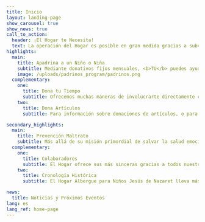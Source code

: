 ```yaml
---
title: Inicio
layout: landing-page
show_carousel: true
show_news: true
call_to_action:
  header: ¡El Hogar te Necesita!
  text: La operación del Hogar es posible en gran medida gracias a subvenciones de instituciones benéficas como Fondos Unidos y a donativos económicos de entidades gubernamentales, organizaciones cívicas y empresas privadas. No obstante, el apoyo más importante es el apoyo de la COMUNIDAD, personas como tú que se comprometen a ayudarnos a continuar nuestra labor y hacer la diferencia en la vida de nuestros niños.
highlights:
  main:
    title: Apadrina a un Niño o Niña
    subtitle: Mediante donativos fijos mensuales, <b>TÚ</b> puedes ayudarnos a sufragar los costos de  los servicios que damos a  los niños durante su estadía en el Hogar.
    image: /uploads/padrinos_program/padrinos.png
  complementary:
    one:
      title: Dona tu Tiempo
      subtitle: Ofrecemos muchas maneras de involucrarte directamente con el Hogar  y ver los frutos de tu trabajo y dedicación.
    two:
      title: Dona Artículos
      subtitle: Para información sobre donaciones de artículos, o para coordinar la entrega de los artículos, llámanos al PHONE.

secondary_highlights:
  main:
    title: Prevención Maltrato
    subtitle: Más allá de su misión primordial de salvar la salud emocional, mental y física de niños que han sido víctimas de maltrato, el Hogar promueve iniciativas para educar a la comunidad sobre el maltrato de menores en Puerto Rico, y erradicar este triste problema a través del tiempo.
  complementary:
    one:
      title: Colaboradores
      subtitle: El Hogar ofrece sus más sinceras gracias a todos nuestros patrocinadores y colaboradores que mediante donativos, subvenciones, trabajo voluntario y donaciones de artículos apoyan nuestra misión.
    two:
      title: Cronología Histórica
      subtitle: El Hogar Albergue para Niños Jesús de Nazaret lleva más de dos décadas años dándo amor, servicios y un mejor futuro a niños y niñas de Puerto Rico que han sido víctimas de negligencia o maltrato.

news:
  title: Noticias y Próximos Eventos
lang: es
lang_ref: home-page
---
```

